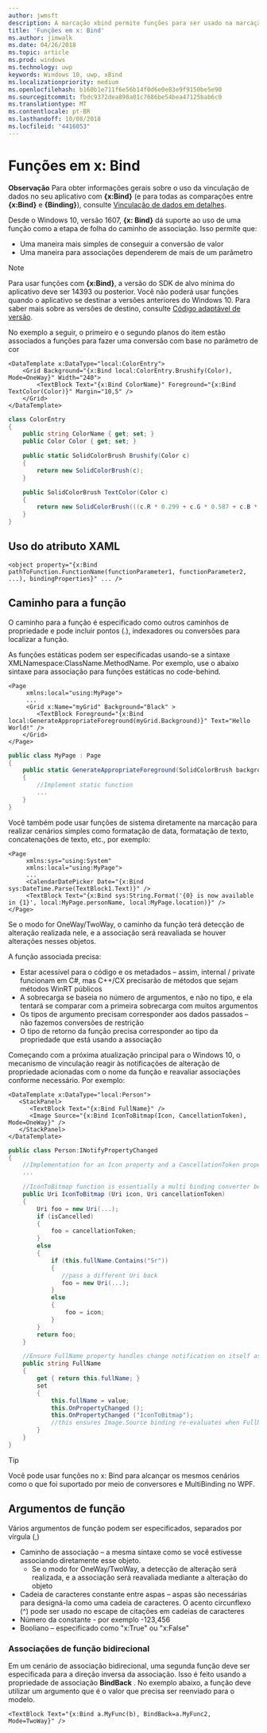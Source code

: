 ```yaml
---
author: jwmsft
description: A marcação xbind permite funções para ser usado na marcação.
title: 'Funções em x: Bind'
ms.author: jimwalk
ms.date: 04/26/2018
ms.topic: article
ms.prod: windows
ms.technology: uwp
keywords: Windows 10, uwp, xBind
ms.localizationpriority: medium
ms.openlocfilehash: b160b1e711f6e56b14f0d6e0e83e9f9150be5e90
ms.sourcegitcommit: fbdc9372dea898a01c7686be54bea47125bab6c0
ms.translationtype: MT
ms.contentlocale: pt-BR
ms.lasthandoff: 10/08/2018
ms.locfileid: "4416053"
---
```

# <a name="functions-in-xbind"></a>Funções em x: Bind

**Observação** Para obter informações gerais sobre o uso da vinculação de dados no seu aplicativo com **{x:Bind}** (e para todas as comparações entre **{x:Bind}** e **{Binding}**), consulte [Vinculação de dados em detalhes](https://msdn.microsoft.com/library/windows/apps/mt210946).

Desde o Windows 10, versão 1607, **{x: Bind}** dá suporte ao uso de uma função como a etapa de folha do caminho de associação. Isso permite que:

- Uma maneira mais simples de conseguir a conversão de valor
- Uma maneira para associações dependerem de mais de um parâmetro

> [!NOTE]
> Para usar funções com **{x:Bind}**, a versão do SDK de alvo mínima do aplicativo deve ser 14393 ou posterior. Você não poderá usar funções quando o aplicativo se destinar a versões anteriores do Windows 10. Para saber mais sobre as versões de destino, consulte [Código adaptável de versão](https://msdn.microsoft.com/windows/uwp/debug-test-perf/version-adaptive-code).

No exemplo a seguir, o primeiro e o segundo planos do item estão associados a funções para fazer uma conversão com base no parâmetro de cor

```xaml
<DataTemplate x:DataType="local:ColorEntry">
    <Grid Background="{x:Bind local:ColorEntry.Brushify(Color), Mode=OneWay}" Width="240">
        <TextBlock Text="{x:Bind ColorName}" Foreground="{x:Bind TextColor(Color)}" Margin="10,5" />
    </Grid>
</DataTemplate>
```

```csharp
class ColorEntry
{
    public string ColorName { get; set; }
    public Color Color { get; set; }

    public static SolidColorBrush Brushify(Color c)
    {
        return new SolidColorBrush(c);
    }

    public SolidColorBrush TextColor(Color c)
    {
        return new SolidColorBrush(((c.R * 0.299 + c.G * 0.587 + c.B * 0.114) > 150) ? Colors.Black : Colors.White);
    }
}
```

## <a name="xaml-attribute-usage"></a>Uso do atributo XAML

``` syntax
<object property="{x:Bind pathToFunction.FunctionName(functionParameter1, functionParameter2, ...), bindingProperties}" ... />
```

## <a name="path-to-the-function"></a>Caminho para a função

O caminho para a função é especificado como outros caminhos de propriedade e pode incluir pontos (.), indexadores ou conversões para localizar a função.

As funções estáticas podem ser especificadas usando-se a sintaxe XMLNamespace:ClassName.MethodName. Por exemplo, use o abaixo sintaxe para associação para funções estáticas no code-behind.

```xaml
<Page 
     xmlns:local="using:MyPage">
     ...
     <Grid x:Name="myGrid" Background="Black" >
        <TextBlock Foreground="{x:Bind local:GenerateAppropriateForeground(myGrid.Background)}" Text="Hello World!" />
    </Grid>
</Page>
```
```csharp
public class MyPage : Page
{
    public static GenerateAppropriateForeground(SolidColorBrush background)
    {
        //Implement static function
        ...
    }
}
```

Você também pode usar funções de sistema diretamente na marcação para realizar cenários simples como formatação de data, formatação de texto, concatenações de texto, etc., por exemplo:
```xaml
<Page 
     xmlns:sys="using:System"
     xmlns:local="using:MyPage">
     ...
     <CalendarDatePicker Date="{x:Bind sys:DateTime.Parse(TextBlock1.Text)}" />
     <TextBlock Text="{x:Bind sys:String.Format('{0} is now available in {1}', local:MyPage.personName, local:MyPage.location)}" />
</Page>
```

Se o modo for OneWay/TwoWay, o caminho da função terá detecção de alteração realizada nele, e a associação será reavaliada se houver alterações nesses objetos.

A função associada precisa:

- Estar acessível para o código e os metadados – assim, internal / private funcionam em C#, mas C++/CX precisarão de métodos que sejam métodos WinRT públicos
- A sobrecarga se baseia no número de argumentos, e não no tipo, e ela tentará se comparar com a primeira sobrecarga com muitos argumentos
- Os tipos de argumento precisam corresponder aos dados passados – não fazemos conversões de restrição
- O tipo de retorno da função precisa corresponder ao tipo da propriedade que está usando a associação

Começando com a próxima atualização principal para o Windows 10, o mecanismo de vinculação reagir às notificações de alteração de propriedade acionadas com o nome da função e reavaliar associações conforme necessário. Por exemplo: 

```XAML
<DataTemplate x:DataType="local:Person">
   <StackPanel>
      <TextBlock Text="{x:Bind FullName}" />
      <Image Source="{x:Bind IconToBitmap(Icon, CancellationToken), Mode=OneWay}" />
   </StackPanel>
</DataTemplate>
```
```csharp
public class Person:INotifyPropertyChanged
{
    //Implementation for an Icon property and a CancellationToken property with PropertyChanged notifications
    ...

    //IconToBitmap function is essentially a multi binding converter between several options.
    public Uri IconToBitmap (Uri icon, Uri cancellationToken)
    {
        Uri foo = new Uri(...);        
        if (isCancelled)
        {
            foo = cancellationToken;
        }
        else 
        {
            if (this.fullName.Contains("Sr"))
            {
               //pass a different Uri back
               foo = new Uri(...);
            }
            else
            {
                foo = icon;
            }
        }
        return foo;
    }

    //Ensure FullName property handles change notification on itself as well as IconToBitmap since the function uses it
    public string FullName
    {
        get { return this.fullName; }
        set 
        {
            this.fullName = value;
            this.OnPropertyChanged ();
            this.OnPropertyChanged ("IconToBitmap"); 
            //this ensures Image.Source binding re-evaluates when FullName changes in addition to Icon and CancellationToken
        }
    }
}
```

> [!TIP]
> Você pode usar funções no x: Bind para alcançar os mesmos cenários como o que foi suportado por meio de conversores e MultiBinding no WPF.

## <a name="function-arguments"></a>Argumentos de função

Vários argumentos de função podem ser especificados, separados por vírgula (,)

- Caminho de associação – a mesma sintaxe como se você estivesse associando diretamente esse objeto.
  - Se o modo for OneWay/TwoWay, a detecção de alteração será realizada, e a associação será reavaliada mediante a alteração do objeto
- Cadeia de caracteres constante entre aspas – aspas são necessárias para designá-la como uma cadeia de caracteres. O acento circunflexo (^) pode ser usado no escape de citações em cadeias de caracteres
- Número da constante - por exemplo -123,456
- Booliano – especificado como "x:True" ou "x:False"

### <a name="two-way-function-bindings"></a>Associações de função bidirecional

Em um cenário de associação bidirecional, uma segunda função deve ser especificada para a direção inversa da associação. Isso é feito usando a propriedade de associação **BindBack** . No exemplo abaixo, a função deve utilizar um argumento que é o valor que precisa ser reenviado para o modelo.
```xaml
<TextBlock Text="{x:Bind a.MyFunc(b), BindBack=a.MyFunc2, Mode=TwoWay}" />
```
